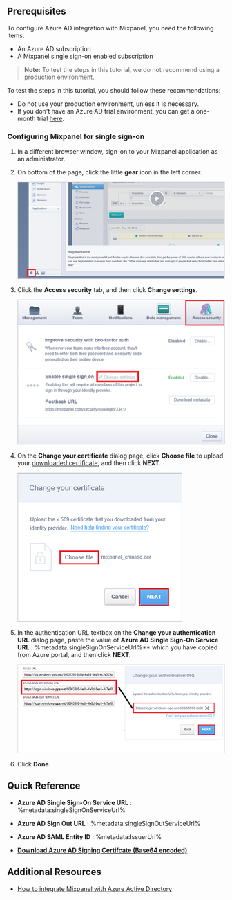 ## Prerequisites

To configure Azure AD integration with Mixpanel, you need the following items:

- An Azure AD subscription
- A Mixpanel single sign-on enabled subscription

> **Note:**
> To test the steps in this tutorial, we do not recommend using a production environment.

To test the steps in this tutorial, you should follow these recommendations:

- Do not use your production environment, unless it is necessary.
- If you don't have an Azure AD trial environment, you can get a one-month trial [here](https://azure.microsoft.com/pricing/free-trial/).

### Configuring Mixpanel for single sign-on

1. In a different browser window, sign-on to your Mixpanel application as an administrator.

2. On bottom of the page, click the little **gear** icon in the left corner. 
   
    ![Mixpanel Single Sign-On](./media/tutorial_mixpanel_06.png) 

3. Click the **Access security** tab, and then click **Change settings**.
   
    ![Mixpanel Settings](./media/tutorial_mixpanel_08.png) 

4. On the **Change your certificate** dialog page, click **Choose file** to upload your [downloaded certificate](%metadata:certificateDownloadBase64Url%), and then click **NEXT**.
   
    ![Mixpanel Settings](./media/tutorial_mixpanel_09.png) 

5.  In the authentication URL textbox on the **Change your authentication  URL** dialog page, paste the value of **Azure AD Single Sign-On Service URL** : %metadata:singleSignOnServiceUrl%** which you have copied from Azure portal, and then click **NEXT**.
   
    ![Mixpanel Settings](./media/tutorial_mixpanel_10.png) 

6. Click **Done**.


## Quick Reference

* **Azure AD Single Sign-On Service URL** : %metadata:singleSignOnServiceUrl%

* **Azure AD Sign Out URL** : %metadata:singleSignOutServiceUrl%

* **Azure AD SAML Entity ID** : %metadata:IssuerUri%

* **[Download Azure AD Signing Certifcate (Base64 encoded)](%metadata:certificateDownloadBase64Url%)**



## Additional Resources

* [How to integrate Mixpanel with Azure Active Directory](https://docs.microsoft.com/azure/active-directory/active-directory-saas-mixpanel-tutorial)
